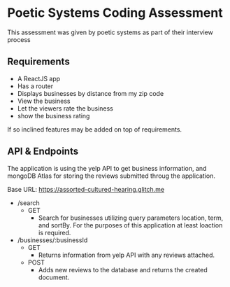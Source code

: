 # Poetic Systems Coding Assessment

This assessment was given by poetic systems as part of their interview process

## Requirements

- A ReactJS app
- Has a router
- Displays businesses by distance from my zip code
- View the business
- Let the viewers rate the business
- show the business rating

If so inclined features may be added on top of requirements.

## API & Endpoints

The application is using the yelp API to get business information, and mongoDB Atlas for storing the reviews submitted throug the application.

Base URL: <https://assorted-cultured-hearing.glitch.me>

- /search
  - GET
    - Search for businesses utilizing query parameters location, term, and sortBy. For the purposes of this application at least loaction is required.
- /businesses/:businessId
  - GET
    - Returns information from yelp API with any reviews attached.
  - POST
    - Adds new reviews to the database and returns the created document.
